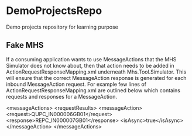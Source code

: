 # DemoProjectsRepo
Demo projects repository for learning purpose
## Fake MHS

If a consuming application wants to use MessageActions that the MHS Simulator does not know about, then that action needs to be added in ActionRequestResponseMapping.xml underneath Mhs.Tool.Simulator. This will ensure that the correct MessageAction response is generated for each inbound MessageAction request. For example few lines of ActionRequestResponseMapping.xml are outlined below which contains requests and responses for a MessageAction.

&lt;messageActions&gt;
 &lt;requestResults&gt;
    &lt;messageAction&gt;
     &lt;request&gt;QUPC_IN000006GB01&lt;/request&gt;
      &lt;response>REPC_IN000007GB01&lt;/response&gt;
      &lt;isAsync>true&lt;/isAsync&gt;
    &lt;/messageAction&gt;
&lt;/messageActions&gt;
